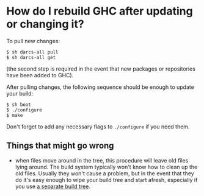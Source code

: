 # How do I rebuild GHC after updating or changing it?


To pull new changes:

```wiki
$ sh darcs-all pull
$ sh darcs-all get
```


(the second step is required in the event that new packages or repositories have been added to GHC).


After pulling changes, the following sequence should be enough to update your build:

```wiki
$ sh boot
$ ./configure
$ make
```


Don't forget to add any necessary flags to `./configure` if you need them.

## Things that might go wrong

- when files move around in the tree, this procedure will leave old files lying around.  The build system typically won't know how to clean up the old files.  Usually they won't cause a problem, but in the event that they do it's easy enough to wipe your build tree and start afresh, especially if you use [a separate build tree](building/using#source-trees-and-build-trees).
